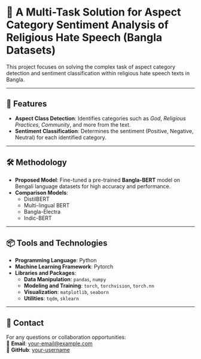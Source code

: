 # 🌟 A Multi-Task Solution for Aspect Category Sentiment Analysis of Religious Hate Speech (Bangla Datasets)

This project focuses on solving the complex task of aspect category detection and sentiment classification within religious hate speech texts in Bangla.

---

## 🚀 Features
- **Aspect Class Detection**: Identifies categories such as *God*, *Religious Practices*, *Community*, and more from the text.
- **Sentiment Classification**: Determines the sentiment (Positive, Negative, Neutral) for each identified category.

---

## 🛠️ Methodology
- **Proposed Model**: Fine-tuned a pre-trained **Bangla-BERT** model on Bengali language datasets for high accuracy and performance.
- **Comparison Models**:
  - DistilBERT
  - Multi-lingual BERT
  - Bangla-Electra
  - Indic-BERT

---

## 📦 Tools and Technologies
- **Programming Language**: Python  
- **Machine Learning Framework**: Pytorch  
- **Libraries and Packages**:
  - **Data Manipulation**: `pandas`, `numpy`
  - **Modeling and Training**: `torch`, `torchvision`, `torch.nn`
  - **Visualization**: `matplotlib`, `seaborn`
  - **Utilities**: `tqdm`, `sklearn`

---



## 📧 Contact
For any questions or collaboration opportunities:  
📩 **Email**: [your-email@example.com](mailto:sahimsalem@gmail.com)  
🔗 **GitHub**: [your-username](https://github.com/Sahim98)  
